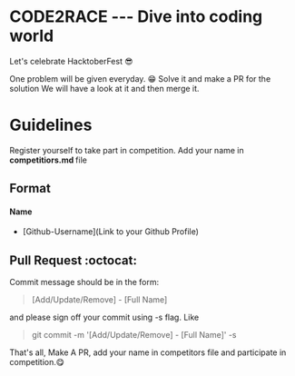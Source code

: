 # CODE2RACE --- Dive into coding world 
Let's celebrate HacktoberFest 😎

One problem will be given everyday. 😁
Solve it and make a PR for the solution
We will have a look at it and then merge it.

Guidelines
==========


Register yourself to take part in competition.
Add your name in <b>competitiors.md </b> file


## Format
#### Name
- [Github-Username](Link to your Github Profile)



## Pull Request :octocat:

Commit message should be in the form:
> [Add/Update/Remove] - [Full Name]

and please sign off your commit using -s flag. Like
> git commit -m '[Add/Update/Remove] - [Full Name]' -s

That's all, Make A PR, add your name in competitors file and participate in competition.😋

